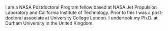 I am a NASA Postdoctoral Program fellow based at NASA Jet Propulsion Laboratory and California Institute of Technology. Prior to this I was a post-doctoral associate at University College London. I undertook my Ph.D. at Durham University in the United Kingdom.
